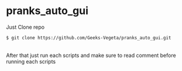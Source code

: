 # pranks_auto_gui

Just Clone repo
```bash
$ git clone https://github.com/Geeks-Vegeta/pranks_auto_gui.git
```
<br/>
After that just run each scripts and make sure to read comment before running each scripts
